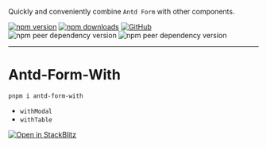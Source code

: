 <p align="center">

Quickly and conveniently combine `Antd Form` with other components.

[![npm version](https://img.shields.io/npm/v/antd-form-with?style=flat-square)](https://www.npmjs.com/package/antd-form-with)
[![npm downloads](https://img.shields.io/npm/dt/antd-form-with.svg?style=flat-square)](http://www.npmtrends.com/antd-form-with)
[![GitHub](https://img.shields.io/github/license/binghuis/antd-form-with.svg?style=flat-square)](https://github.com/binghuis/antd-form-with/blob/main/LICENSE)
![npm peer dependency version](https://img.shields.io/npm/dependency-version/antd-form-with/peer/react?style=flat-square)
![npm peer dependency version](https://img.shields.io/npm/dependency-version/antd-form-with/peer/antd?style=flat-square)

<!-- [![npm bundle size](https://img.shields.io/bundlephobia/minzip/antd-form-with?style=flat-square)](https://bundlephobia.com/result?p=antd-form-with) -->

</p>

---

# Antd-Form-With

`pnpm i antd-form-with`

- `withModal`
- `withTable`

[![Open in StackBlitz](https://developer.stackblitz.com/img/open_in_stackblitz_small.svg)](https://stackblitz.com/github/binghuis/antd-form-with/tree/main/samples/basic)
